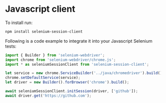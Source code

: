 # Javascript client

To install run:
```bash
npm install selenium-session-client
```

Following is a code example to integrate it into your Javascript Selenium tests:
```javascript
import { Builder } from 'selenium-webdriver';
import chrome from 'selenium-webdriver/chrome.js';
import * as seleniumSessionClient from 'selenium-session-client';

let service = new chrome.ServiceBuilder('../java/chromedriver').build();
chrome.setDefaultService(service);
let driver = new Builder().forBrowser('chrome').build();

await seleniumSessionClient.initSession(driver, ['github']);
await driver.get('https://github.com');

```
